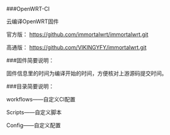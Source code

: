 ###OpenWRT-CI

云编译OpenWRT固件

官方版： https://github.com/immortalwrt/immortalwrt.git

高通版： https://github.com/VIKINGYFY/immortalwrt.git

###固件简要说明：

固件信息里的时间为编译开始的时间，方便核对上游源码提交时间。

###目录简要说明：

workflows——自定义CI配置

Scripts——自定义脚本

Config——自定义配置
